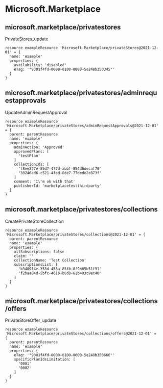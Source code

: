 # Microsoft.Marketplace

## microsoft.marketplace/privatestores

PrivateStores_update
```bicep
resource exampleResource 'Microsoft.Marketplace/privateStores@2021-12-01' = {
  name: 'example'
  properties: {
    availability: 'disabled'
    eTag: '"9301f4fd-0000-0100-0000-5e248b350345"'
  }
}
```

## microsoft.marketplace/privatestores/adminrequestapprovals

UpdateAdminRequestApproval
```bicep
resource exampleResource 'Microsoft.Marketplace/privateStores/adminRequestApprovals@2021-12-01' = {
  parent: parentResource 
  name: 'example'
  properties: {
    adminAction: 'Approved'
    approvedPlans: [
      'testPlan'
    ]
    collectionIds: [
      'f8ee227e-85d7-477d-abbf-854d6decaf70'
      '39246ad6-c521-4fed-8de7-77dede2e873f'
    ]
    comment: 'I\'m ok with that'
    publisherId: 'marketplacetestthirdparty'
  }
}
```

## microsoft.marketplace/privatestores/collections

CreatePrivateStoreCollection
```bicep
resource exampleResource 'Microsoft.Marketplace/privateStores/collections@2021-12-01' = {
  parent: parentResource 
  name: 'example'
  properties: {
    allSubscriptions: false
    claim: ''
    collectionName: 'Test Collection'
    subscriptionsList: [
      'b340914e-353d-453a-85fb-8f9b65b51f91'
      'f2baa04d-5bfc-461b-b6d8-61b403c9ec48'
    ]
  }
}
```

## microsoft.marketplace/privatestores/collections/offers

PrivateStoreOffer_update
```bicep
resource exampleResource 'Microsoft.Marketplace/privateStores/collections/offers@2021-12-01' = {
  parent: parentResource 
  name: 'example'
  properties: {
    eTag: '"9301f4fd-0000-0100-0000-5e248b350666"'
    specificPlanIdsLimitation: [
      '0001'
      '0002'
    ]
  }
}
```
